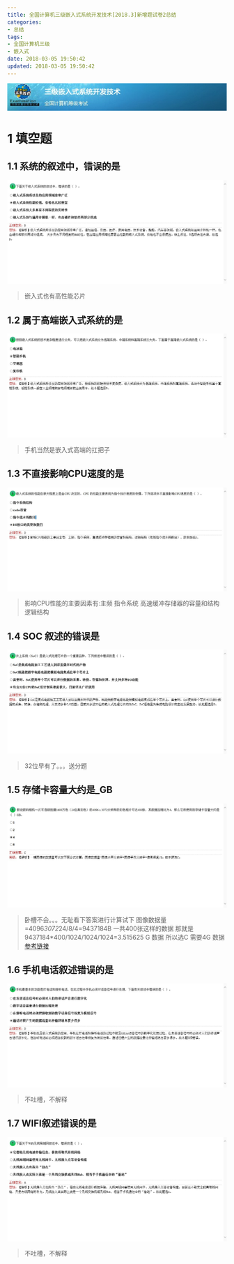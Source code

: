```yaml
---
title: 全国计算机三级嵌入式系统开发技术[2018.3]新增题试卷2总结
categories:
- 总结
tags:
- 全国计算机三级
- 嵌入式
date: 2018-03-05 19:50:42
updated: 2018-03-05 19:50:42
---
```

![title.jpg](全国计算机三级嵌入式系统开发技术[2018.3]-新增题试卷2总结/title.jpg)
<!-- more -->

# 1 填空题

## 1.1 系统的叙述中，错误的是
![1.1.jpg](全国计算机三级嵌入式系统开发技术[2018.3]-新增题试卷2总结/1.1.jpg)

> 嵌入式也有高性能芯片

## 1.2 属于高端嵌入式系统的是
![1.2.jpg](全国计算机三级嵌入式系统开发技术[2018.3]-新增题试卷2总结/1.2.jpg)

> 手机当然是嵌入式高端的扛把子

## 1.3 不直接影响CPU速度的是
![1.3.jpg](全国计算机三级嵌入式系统开发技术[2018.3]-新增题试卷2总结/1.3.jpg)

> 影响CPU性能的主要因素有:主频 指令系统 高速缓冲存储器的容量和结构 逻辑结构

## 1.4 SOC 叙述的错误是
![1.4.jpg](全国计算机三级嵌入式系统开发技术[2018.3]-新增题试卷2总结/1.4.jpg)

> 32位早有了。。。送分题

## 1.5 存储卡容量大约是_GB
![1.5.jpg](全国计算机三级嵌入式系统开发技术[2018.3]-新增题试卷2总结/1.5.jpg)

> 卧槽不会。。。无耻看下答案进行计算试下  图像数据量=4096*3072*24/8/4=9437184B  一共400张这样的数据
那就是9437184*400/1024/1024/1024=3.515625 G 数据 所以选C 需要4G 数据 [参考链接](http://it.da-quan.net/article.php?id=1819461994146910068)

## 1.6 手机电话叙述错误的是
![1.6.jpg](全国计算机三级嵌入式系统开发技术[2018.3]-新增题试卷2总结/1.6.jpg)

> 不吐槽，不解释

## 1.7 WIFI叙述错误的是
![1.7.jpg](全国计算机三级嵌入式系统开发技术[2018.3]-新增题试卷2总结/1.7.jpg)

> 不吐槽，不解释